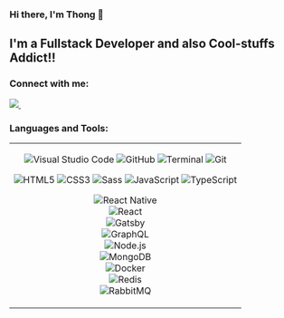 ### Hi there, I'm Thong 👋
## I'm a Fullstack Developer and also Cool-stuffs Addict!! 

### Connect with me:
<p align='left'>
  <a href="https://www.linkedin.com/in/thong-phan-1a00581b4/">
    <img src="https://img.shields.io/badge/linkedin-%230077B5.svg?&style=for-the-badge&logo=linkedin&logoColor=white" />
  </a>&nbsp;&nbsp;
</p>

### Languages and Tools:

<table>
  <td>
    <p align="center" >
      <img alt="Visual Studio Code" src="https://img.shields.io/badge/Visual_Studio_Code-0078D4?style=for-the-badge&logo=visual%20studio%20code&logoColor=white" />
      <img alt="GitHub" src="https://img.shields.io/badge/GitHub-100000?style=for-the-badge&logo=github&logoColor=white" />
      <img alt="Terminal" src="https://img.shields.io/badge/Shell_Script-121011?style=for-the-badge&logo=gnu-bash&logoColor=white" />
      <img alt="Git" src="https://img.shields.io/badge/Git-F05032?style=for-the-badge&logo=git&logoColor=white" />
    </p>
    <p align='center'>
      <img alt="HTML5" src="https://img.shields.io/badge/HTML5-E34F26?style=for-the-badge&logo=html5&logoColor=white" />
      <img alt="CSS3"  src="https://img.shields.io/badge/CSS3-1572B6?style=for-the-badge&logo=css3&logoColor=white" />
      <img alt="Sass"  src="https://img.shields.io/badge/Sass-CC6699?style=for-the-badge&logo=sass&logoColor=white" />
      <img alt="JavaScript" src="https://img.shields.io/badge/JavaScript-323330?style=for-the-badge&logo=javascript&logoColor=F7DF1E" />
      <img alt="TypeScript" src="https://img.shields.io/badge/TypeScript-007ACC?style=for-the-badge&logo=typescript&logoColor=white" />
    </p>
    <p align='center'>
      <img alt="React Native" src="https://img.shields.io/badge/React_Native-20232A?style=for-the-badge&logo=react&logoColor=61DAFB" />
      <br/>
      <img alt="React" src="https://img.shields.io/badge/React-20232A?style=for-the-badge&logo=react&logoColor=61DAFB" /> 
      <br/>
      <img alt="Gatsby" src="https://img.shields.io/badge/Gatsby-663399?style=for-the-badge&logo=gatsby&logoColor=white" />
      <br/>
      <img alt="GraphQL" src="https://img.shields.io/badge/GraphQl-E10098?style=for-the-badge&logo=graphql&logoColor=white" />
      <br/>
      <img alt="Node.js" src="https://img.shields.io/badge/Node.js-339933?style=for-the-badge&logo=nodedotjs&logoColor=white" />
      <br/>
      <img alt="MongoDB" src="https://img.shields.io/badge/MongoDB-white?style=for-the-badge&logo=mongodb&logoColor=4EA94B" />
      <br/>
      <img alt="Docker" src="https://img.shields.io/badge/Docker-2CA5E0?style=for-the-badge&logo=docker&logoColor=white" />
      <br/>
      <img alt="Redis" src="https://img.shields.io/badge/redis-CC0000.svg?&style=for-the-badge&logo=redis&logoColor=white" />
      <br/>
      <img alt="RabbitMQ" src="https://img.shields.io/badge/rabbitmq-%23FF6600.svg?&style=for-the-badge&logo=rabbitmq&logoColor=white" />
    </p>
  </td>  
</table>

